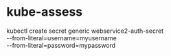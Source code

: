 # kube-assess

kubectl create secret generic webservice2-auth-secret \
  --from-literal=username=myusername \
  --from-literal=password=mypassword
